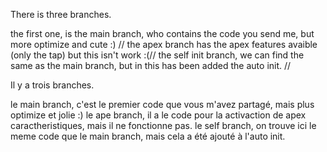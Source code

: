 There is three branches.


the first one, is the main branch, who contains the code you send me, but more optimize and cute :) //
the apex branch has the apex features avaible (only the tap) but this isn't work :(//
the self init branch, we can find the same as the main branch, but in this has been added the auto init. //




Il y a trois branches.

le main branch, c'est le premier code que vous m'avez partagé, mais plus optimize et jolie :)
le ape branch, il a le code pour la activaction de apex caractheristiques, mais il ne fonctionne pas.
le self branch, on trouve ici le meme code que le main branch, mais cela a été ajouté à l'auto init.
